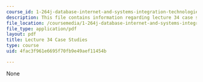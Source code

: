 ```yaml
---
course_id: 1-264j-database-internet-and-systems-integration-technologies-fall-2013
description: This file contains information regarding lecture 34 case studies.
file_location: /coursemedia/1-264j-database-internet-and-systems-integration-technologies-fall-2013/4fac3f961e6695f70fb9e49aef11454b_MIT1_264JF13_L34_case.pdf
file_type: application/pdf
layout: pdf
title: Lecture 34 Case Studies
type: course
uid: 4fac3f961e6695f70fb9e49aef11454b

---
```

None